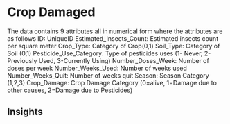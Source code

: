 # Crop Damaged

The data contains 9 attributes all in numerical form
where the attributes are as follows
ID: UniqueID 
Estimated_Insects_Count: Estimated insects count per square meter 
Crop_Type: Category of Crop(0,1) 
Soil_Type: Category of Soil (0,1) 
Pesticide_Use_Category: Type of pesticides uses (1- Never, 2-Previously Used, 3-Currently Using) 
Number_Doses_Week: Number of doses per week 
Number_Weeks_Used: Number of weeks used 
Number_Weeks_Quit: Number of weeks quit 
Season: Season Category (1,2,3) 
Crop_Damage: Crop Damage Category (0=alive, 1=Damage due to other causes, 2=Damage due to Pesticides)


## Insights

